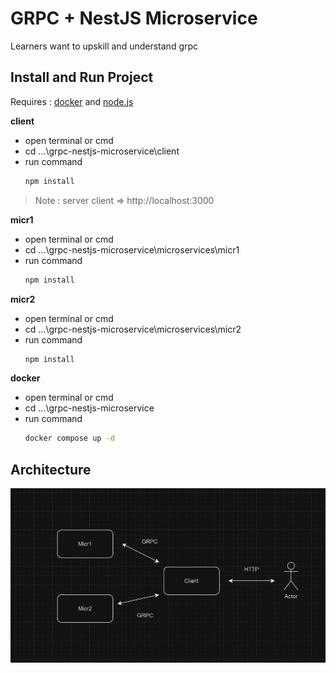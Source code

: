 # GRPC + NestJS Microservice

Learners want to upskill and understand grpc

## Install and Run Project

 Requires :  [docker](https://www.docker.com/) and [node.js](https://nodejs.org/en/)

**client**
- open terminal or cmd
- cd ...\grpc-nestjs-microservice\client
- run command
	``` bash
	npm install
	```
> Note : server client => http://localhost:3000

**micr1**
- open terminal or cmd
- cd ...\grpc-nestjs-microservice\microservices\micr1
- run command
	``` bash
	npm install
	```
**micr2**
- open terminal or cmd
- cd ...\grpc-nestjs-microservice\microservices\micr2
- run command
	``` bash
	npm install
	```
**docker**
- open terminal or cmd
- cd ...\grpc-nestjs-microservice
- run command
	``` bash
	docker compose up -d
	```

## Architecture	
![alt text](https://github.com/nathachai13011997/grpc-nestjs-microservice/blob/main/assets/grpc.png?raw=true)
